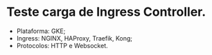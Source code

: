 # Teste carga de Ingress Controller.

- Plataforma: GKE;
- Ingress: NGINX, HAProxy, Traefik, Kong;
- Protocolos: HTTP e Websocket.
 

